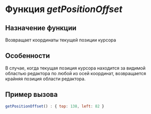 # Функция *getPositionOffset*
## Назначение функции
Возвращает координаты текущей позиции курсора

## Особенности
В случае, когда текущая позиция курсора находится за видимой областью редактора по любой из осей координат, возвращается крайняя позиция области редактора.

## Пример вызова
```javascript
getPositionOffset() : { top: 138, left: 82 }
```